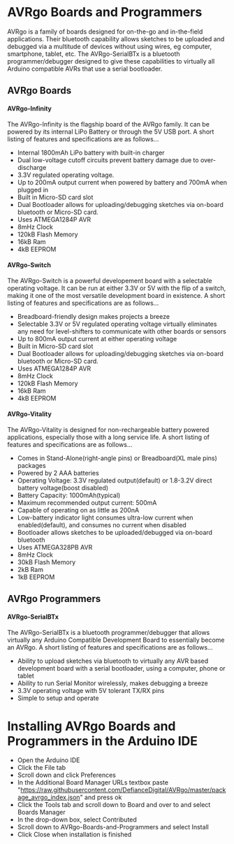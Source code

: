 # AVRgo Boards and Programmers
AVRgo is a family of boards designed for on-the-go and in-the-field applications. Their bluetooth capability allows sketches to be uploaded and debugged via a multitude of devices without using wires, eg computer, smartphone, tablet, etc. The AVRgo-SerialBTx is a bluetooth programmer/debugger designed to give these capabilities to virtually all Arduino compatible AVRs that use a serial bootloader.

## AVRgo Boards
#### AVRgo-Infinity
The AVRgo-Infinity is the flagship board of the AVRgo family. It can be powered by its internal LiPo Battery or through the 5V USB port. A short listing of features and specifications are as follows...
- Internal 1800mAh LiPo battery with built-in charger
- Dual low-voltage cutoff circuits prevent battery damage due to over-discharge
- 3.3V regulated operating voltage.
- Up to 200mA output current when powered by battery and 700mA when plugged in
- Built in Micro-SD card slot 
- Dual Bootloader allows for uploading/debugging sketches via on-board bluetooth or Micro-SD card.
- Uses ATMEGA1284P AVR
- 8mHz Clock
- 120kB Flash Memory
- 16kB Ram
- 4kB EEPROM
#### AVRgo-Switch
The AVRgo-Switch is a powerful developement board with a selectable operating voltage. It can be run at either 3.3V or 5V with the flip of a switch, making it one of the most versatile development board in existence. A short listing of features and specifications are as follows...
- Breadboard-friendly design makes projects a breeze
- Selectable 3.3V or 5V regulated operating voltage virtually eliminates any need for level-shifters to communicate with other boards or sensors
- Up to 800mA output current at either operating voltage
- Built in Micro-SD card slot 
- Dual Bootloader allows for uploading/debugging sketches via on-board bluetooth or Micro-SD card.
- Uses ATMEGA1284P AVR
- 8mHz Clock
- 120kB Flash Memory
- 16kB Ram
- 4kB EEPROM
#### AVRgo-Vitality
The AVRgo-Vitality is designed for non-rechargeable battery powered applications, especially those with a long service life. A short listing of features and specifications are as follows...
- Comes in Stand-Alone(right-angle pins) or Breadboard(XL male pins) packages
- Powered by 2 AAA batteries
- Operating Voltage: 3.3V regulated output(default) or 1.8-3.2V direct battery voltage(boost disabled)
- Battery Capacity: 1000mAh(typical)
- Maximum recommended output current: 500mA
- Capable of operating on as little as 200nA
- Low-battery indicator light consumes ultra-low current when enabled(default), and consumes no current when disabled
- Bootloader allows sketches to be uploaded/debugged via on-board bluetooth
- Uses ATMEGA328PB AVR
- 8mHz Clock
- 30kB Flash Memory
- 2kB Ram
- 1kB EEPROM

## AVRgo Programmers
#### AVRgo-SerialBTx
The AVRgo-SerialBTx is a bluetooth programmer/debugger that allows virtually any Arduino Compatible Development Board to essentially become an AVRgo. A short listing of features and specifications are as follows...
- Ability to upload sketches via bluetooth to virtually any AVR based development board with a serial bootloader, using a computer, phone or tablet
- Ability to run Serial Monitor wirelessly, makes debugging a breeze
- 3.3V operating voltage with 5V tolerant TX/RX pins
- Simple to setup and operate

# Installing AVRgo Boards and Programmers in the Arduino IDE
- Open the Arduino IDE
- Click the File tab
- Scroll down and click Preferences
- In the Additional Board Manager URLs textbox paste "https://raw.githubusercontent.com/DefianceDigital/AVRgo/master/package_avrgo_index.json" and press ok
- Click the Tools tab and scroll down to Board and over to and select Boards Manager
- In the drop-down box, select Contributed
- Scroll down to AVRgo-Boards-and-Programmers and select Install
- Click Close when installation is finished

